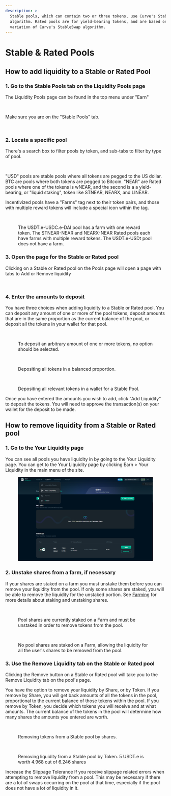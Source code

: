 ```yaml
---
description: >-
  Stable pools, which can contain two or three tokens, use Curve's StableSwap
  algorithm. Rated pools are for yield-bearing tokens, and are based on a
  variation of Curve's StableSwap algorithm.
---
```


# Stable & Rated Pools

## How to add liquidity to a Stable or Rated Pool

### 1. Go to the Stable Pools tab on the Liquidity Pools page

The Liquidity Pools page can be found in the top menu under "Earn"

<figure><img src="../../../.gitbook/assets/earn_01_menu.png" alt=""><figcaption></figcaption></figure>

Make sure you are on the "Stable Pools" tab.&#x20;

<figure><img src="../../../.gitbook/assets/earn_05b_stablepoolstab.png" alt=""><figcaption></figcaption></figure>

### 2. Locate a specific pool

There's a search box to filter pools by token, and sub-tabs to filter by type of pool.&#x20;

<figure><img src="../../../.gitbook/assets/earn_05d_stablepoolsfilters.png" alt=""><figcaption></figcaption></figure>

"USD" pools are stable pools where all tokens are pegged to the US dollar. BTC are pools where both tokens are pegged to Bitcoin. "NEAR" are Rated pools where one of the tokens is wNEAR, and the second is a a yield-bearing, or "liquid staking", token like STNEAR, NEARX, and LINEAR.

Incentivized pools have a "Farms" tag next to their token pairs, and those with multiple reward tokens will include a special icon within the tag.&#x20;

<figure><img src="../../../.gitbook/assets/earn_05c_stablepoolsfarms.png" alt=""><figcaption><p>The USDT.e-USDC.e-DAI pool has a farm with one reward token. The STNEAR-NEAR and NEARX-NEAR Rated pools each have farms with multiple reward tokens. The USDT.e-USDt pool does not have a farm.</p></figcaption></figure>

### 3. Open the page for the Stable or Rated pool&#x20;

Clicking on a Stable or Rated pool on the Pools page will open a page with tabs to Add or Remove liquidity

<figure><img src="../../../.gitbook/assets/earn_06_addstable.png" alt=""><figcaption></figcaption></figure>

### 4. Enter the amounts to deposit

You have three choices when adding liquidity to a Stable or Rated pool. You can deposit any amount of one or more of the pool tokens, deposit amounts that are in the same proportion as the current balance of the pool, or deposit all the tokens in your wallet for that pool.&#x20;

<div>

<figure><img src="../../../.gitbook/assets/earn_07_addstableonetoken.png" alt=""><figcaption><p>To deposit an arbitrary amount of one or more tokens, no option should be selected.</p></figcaption></figure>

 

<figure><img src="../../../.gitbook/assets/earn_08_addstablebalanced.png" alt=""><figcaption><p>Depositing all tokens in a balanced proportion.</p></figcaption></figure>

 

<figure><img src="../../../.gitbook/assets/earn_09_addstablemax.png" alt=""><figcaption><p>Depositing all relevant tokens in a wallet for a Stable Pool.</p></figcaption></figure>

</div>

Once you have entered the amounts you wish to add, click "Add Liquidity" to deposit the tokens. You will need to approve the transaction(s) on your wallet for the deposit to be made.&#x20;

## How to remove liquidity from a Stable or Rated pool

### 1. Go to the Your Liquidity page

You can see all pools you have liquidity in by going to the Your Liquidity page. You can get to the Your Liquidity page by clicking Earn > Your Liquidity in the main menu of the site.&#x20;

<figure><img src="../../../.gitbook/assets/image (7) (2).png" alt=""><figcaption></figcaption></figure>

### 2. Unstake shares from a farm, if necessary

If your shares are staked on a farm you must unstake them before you can remove your liquidity from the pool. If only some shares are staked, you will be able to remove the liquidity for the unstaked portion. See [Farming](../farming.md) for more details about staking and unstaking shares.

<figure><img src="../../../.gitbook/assets/earn_10a_removestablesharesfarming.png" alt=""><figcaption><p>Pool shares are currently staked on a Farm and must be unstaked in order to remove tokens from the pool.</p></figcaption></figure>

<figure><img src="../../../.gitbook/assets/earn_10b_removestablesharesnotfarming.png" alt=""><figcaption><p>No pool shares are staked on a Farm, allowing the liquidity for all the user's shares to be removed from the pool.</p></figcaption></figure>

### 3. Use the Remove Liquidity tab on the Stable or Rated pool

Clicking the Remove button on a Stable or Rated pool will take you to the Remove Liquidity tab on the pool's page.&#x20;

You have the option to remove your liquidity by Share, or by Token. If you remove by Share, you will get back amounts of all the tokens in the pool, proportional to the current balance of those tokens within the pool. If you remove by Token, you decide which tokens you will receive and at what amounts. The current balance of the tokens in the pool will determine how many shares the amounts you entered are worth.

<div>

<figure><img src="../../../.gitbook/assets/earn_11a_removestableshares.png" alt=""><figcaption><p>Removing tokens from a Stable pool by shares.</p></figcaption></figure>

 

<figure><img src="../../../.gitbook/assets/earn_11b_removestabletoken.png" alt=""><figcaption><p>Removing liquidity from a Stable pool by Token. 5 USDT.e is worth 4.968 out of 6.246 shares</p></figcaption></figure>

</div>

Increase the Slippage Tolerance If you receive slippage related errors when attempting to remove liquidity from a pool. This may be necessary if there are a lot of swaps occurring on the pool at that time, especially if the pool does not have a lot of liquidity in it.
